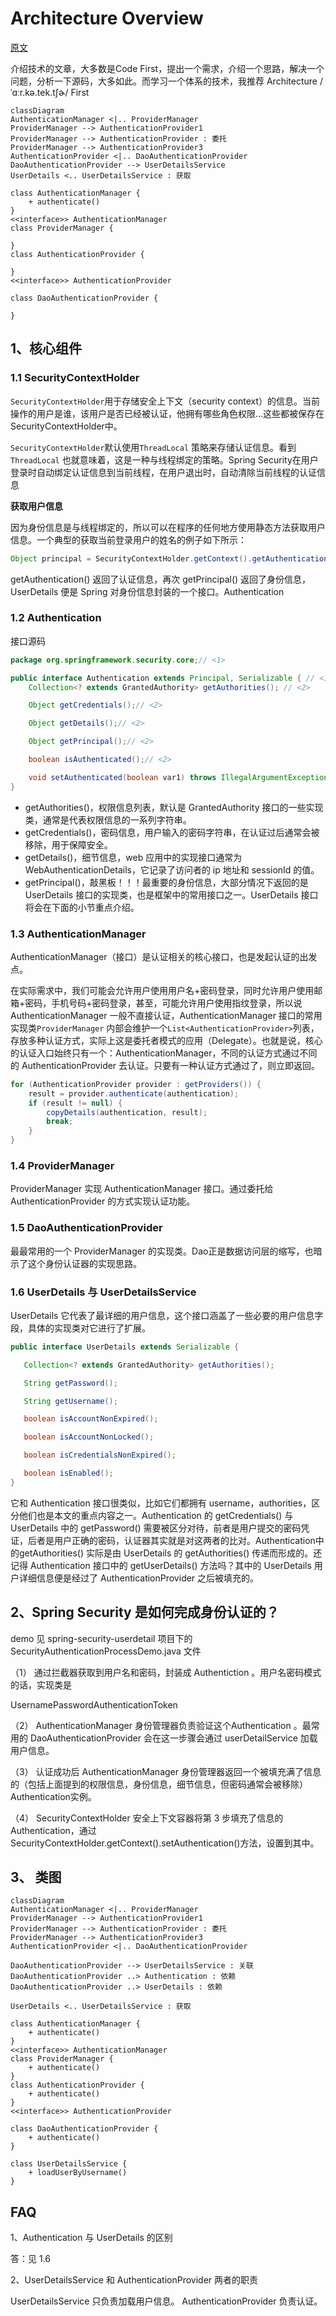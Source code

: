 #  Architecture Overview

[原文](http://www.iocoder.cn/Spring-Security/laoxu/Architecture-Overview/)

介绍技术的文章，大多数是Code First，提出一个需求，介绍一个思路，解决一个问题，分析一下源码，大多如此。而学习一个体系的技术，我推荐 Architecture /ˈɑːr.kə.tek.tʃɚ/ First





```mermaid
classDiagram
AuthenticationManager <|.. ProviderManager
ProviderManager --> AuthenticationProvider1
ProviderManager --> AuthenticationProvider : 委托
ProviderManager --> AuthenticationProvider3
AuthenticationProvider <|.. DaoAuthenticationProvider
DaoAuthenticationProvider --> UserDetailsService
UserDetails <.. UserDetailsService : 获取

class AuthenticationManager {
	+ authenticate()
}
<<interface>> AuthenticationManager
class ProviderManager {
	
}
class AuthenticationProvider {
	
}
<<interface>> AuthenticationProvider

class DaoAuthenticationProvider {
	
}
```





## 1、核心组件

### 1.1  SecurityContextHolder

`SecurityContextHolder`用于存储安全上下文（security context）的信息。当前操作的用户是谁，该用户是否已经被认证，他拥有哪些角色权限…这些都被保存在SecurityContextHolder中。

`SecurityContextHolder`默认使用`ThreadLocal` 策略来存储认证信息。看到`ThreadLocal` 也就意味着，这是一种与线程绑定的策略。Spring Security在用户登录时自动绑定认证信息到当前线程，在用户退出时，自动清除当前线程的认证信息



**获取用户信息**

因为身份信息是与线程绑定的，所以可以在程序的任何地方使用静态方法获取用户信息。一个典型的获取当前登录用户的姓名的例子如下所示：

```java
Object principal = SecurityContextHolder.getContext().getAuthentication().getPrincipal();if (principal instanceof UserDetails) {    String username = ((UserDetails)principal).getUsername();} else {    String username = principal.toString();}
```

getAuthentication() 返回了认证信息，再次 getPrincipal() 返回了身份信息，UserDetails 便是 Spring 对身份信息封装的一个接口。Authentication



###  1.2 Authentication

接口源码

```java
package org.springframework.security.core;// <1>

public interface Authentication extends Principal, Serializable { // <1>
    Collection<? extends GrantedAuthority> getAuthorities(); // <2>

    Object getCredentials();// <2>

    Object getDetails();// <2>

    Object getPrincipal();// <2>

    boolean isAuthenticated();// <2>

    void setAuthenticated(boolean var1) throws IllegalArgumentException;
}
```

- getAuthorities()，权限信息列表，默认是 GrantedAuthority 接口的一些实现类，通常是代表权限信息的一系列字符串。
- getCredentials()，密码信息，用户输入的密码字符串，在认证过后通常会被移除，用于保障安全。
- getDetails()，细节信息，web 应用中的实现接口通常为 WebAuthenticationDetails，它记录了访问者的 ip 地址和 sessionId 的值。
- getPrincipal()，敲黑板！！！最重要的身份信息，大部分情况下返回的是 UserDetails 接口的实现类，也是框架中的常用接口之一。UserDetails 接口将会在下面的小节重点介绍。



### 1.3 AuthenticationManager

AuthenticationManager（接口）是认证相关的核心接口，也是发起认证的出发点。

在实际需求中，我们可能会允许用户使用用户名+密码登录，同时允许用户使用邮箱+密码，手机号码+密码登录，甚至，可能允许用户使用指纹登录，所以说 AuthenticationManager 一般不直接认证，AuthenticationManager 接口的常用实现类`ProviderManager` 内部会维护一个`List<AuthenticationProvider>`列表，存放多种认证方式，实际上这是委托者模式的应用（Delegate）。也就是说，核心的认证入口始终只有一个：AuthenticationManager，不同的认证方式通过不同的 AuthenticationProvider  去认证。只要有一种认证方式通过了，则立即返回。

```java
for (AuthenticationProvider provider : getProviders()) {
	result = provider.authenticate(authentication);
	if (result != null) {
		copyDetails(authentication, result);
		break;
	}
}
```



### 1.4 ProviderManager

ProviderManager 实现 AuthenticationManager 接口。通过委托给  AuthenticationProvider 的方式实现认证功能。



### 1.5 DaoAuthenticationProvider

最最常用的一个 ProviderManager 的实现类。Dao正是数据访问层的缩写，也暗示了这个身份认证器的实现思路。



### 1.6 UserDetails 与 UserDetailsService

UserDetails 它代表了最详细的用户信息，这个接口涵盖了一些必要的用户信息字段，具体的实现类对它进行了扩展。

```java
public interface UserDetails extends Serializable {

   Collection<? extends GrantedAuthority> getAuthorities();

   String getPassword();

   String getUsername();

   boolean isAccountNonExpired();

   boolean isAccountNonLocked();

   boolean isCredentialsNonExpired();

   boolean isEnabled();
}
```

它和 Authentication 接口很类似，比如它们都拥有 username，authorities，区分他们也是本文的重点内容之一。Authentication 的 getCredentials() 与 UserDetails 中的 getPassword() 需要被区分对待，前者是用户提交的密码凭证，后者是用户正确的密码，认证器其实就是对这两者的比对。Authentication中的getAuthorities() 实际是由 UserDetails 的 getAuthorities() 传递而形成的。还记得 Authentication 接口中的 getUserDetails() 方法吗？其中的 UserDetails 用户详细信息便是经过了 AuthenticationProvider 之后被填充的。

## 2、Spring Security 是如何完成身份认证的？

demo 见 spring-security-userdetail 项目下的 SecurityAuthenticationProcessDemo.java 文件

（1） 通过拦截器获取到用户名和密码，封装成 Authentiction 。用户名密码模式的话，实现类是

UsernamePasswordAuthenticationToken

（2） AuthenticationManager 身份管理器负责验证这个Authentication 。最常用的 DaoAuthenticationProvider 会在这一步骤会通过 userDetailService 加载用户信息。

（3） 认证成功后 AuthenticationManager 身份管理器返回一个被填充满了信息的（包括上面提到的权限信息，身份信息，细节信息，但密码通常会被移除）Authentication实例。

（4） SecurityContextHolder 安全上下文容器将第 3 步填充了信息的 Authentication，通过SecurityContextHolder.getContext().setAuthentication()方法，设置到其中。



## 3、 类图



```mermaid
classDiagram
AuthenticationManager <|.. ProviderManager
ProviderManager --> AuthenticationProvider1
ProviderManager --> AuthenticationProvider : 委托
ProviderManager --> AuthenticationProvider3
AuthenticationProvider <|.. DaoAuthenticationProvider

DaoAuthenticationProvider --> UserDetailsService : 关联
DaoAuthenticationProvider ..> Authentication : 依赖
DaoAuthenticationProvider ..> UserDetails : 依赖

UserDetails <.. UserDetailsService : 获取

class AuthenticationManager {
	+ authenticate() 
}
<<interface>> AuthenticationManager
class ProviderManager {
	+ authenticate() 
}
class AuthenticationProvider {
	+ authenticate() 
}
<<interface>> AuthenticationProvider

class DaoAuthenticationProvider {
	+ authenticate() 
}

class UserDetailsService {
    + loadUserByUsername()
}
```





## FAQ

1、Authentication 与 UserDetails 的区别

答：见 1.6



2、UserDetailsService 和 AuthenticationProvider 两者的职责

UserDetailsService  只负责加载用户信息。 AuthenticationProvider 负责认证。